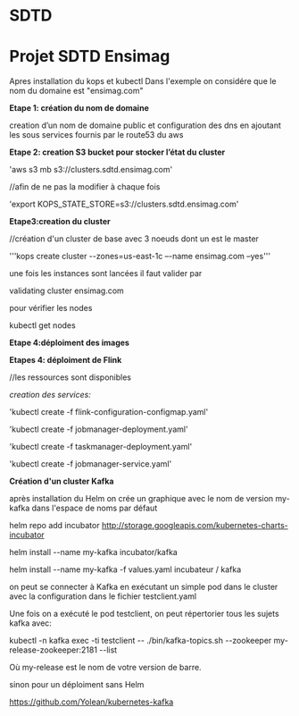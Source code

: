 # SDTD
# Projet SDTD Ensimag  

Apres installation du kops et kubectl
Dans l'exemple on considére que le nom du domaine est "ensimag.com"  

**Etape 1: création du nom de domaine**  

creation d’un nom de domaine public et configuration des dns en ajoutant les sous services  fournis par le route53 du aws  

**Etape 2: creation S3 bucket pour stocker l’état du cluster**  

'aws s3 mb s3://clusters.sdtd.ensimag.com'  

//afin de ne pas la modifier à chaque fois  

'export KOPS_STATE_STORE=s3://clusters.sdtd.ensimag.com'  

**Etape3:creation du cluster**  

//création d'un cluster de base avec 3 noeuds dont un est le master  

'''kops create cluster --zones=us-east-1c –-name ensimag.com –yes'''  

une fois les instances sont lancées il faut valider par   

validating cluster ensimag.com  

pour vérifier les nodes   

kubectl get nodes   

**Etape 4:déploiment des images**   


**Etapes 4: déploiment de Flink**  

//les ressources sont disponibles  

*creation des services:*  

'kubectl create -f flink-configuration-configmap.yaml'  

'kubectl create -f jobmanager-deployment.yaml'  

'kubectl create -f taskmanager-deployment.yaml'  

'kubectl create -f jobmanager-service.yaml'  

**Création d'un cluster Kafka**  

après installation du Helm on crée un graphique avec le nom de version my-kafka dans l'espace de noms par défaut  

helm repo add incubator http://storage.googleapis.com/kubernetes-charts-incubator   

helm install --name my-kafka incubator/kafka   

helm install --name my-kafka -f values.yaml incubateur / kafka   

on peut se connecter à Kafka en exécutant un simple pod dans le cluster avec la configuration dans le fichier testclient.yaml  

Une fois on a exécuté le pod testclient, on peut répertorier tous les sujets kafka avec:  

kubectl -n kafka exec -ti testclient -- ./bin/kafka-topics.sh --zookeeper my-release-zookeeper:2181 --list  

Où my-release est le nom de votre version de barre.  

sinon pour un déploiment sans Helm   

https://github.com/Yolean/kubernetes-kafka  

